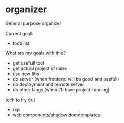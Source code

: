 # organizer

General purpose organizer

Current goal:

- todo list

What are my goals with this?

- get usefull tool
- get actual project of mine
- use new libs
- do server (when frontend will be good and usefull)
- do deployment and remote server
- do other langs (when I'll have project running)

tech to try out

- rxjs
- web components/shadow dom/templates
